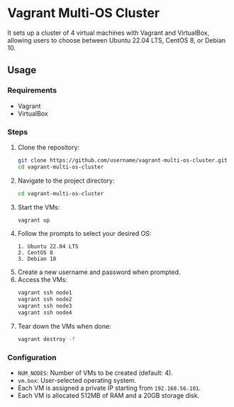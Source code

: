 # Vagrant Multi-OS Cluster

It sets up a cluster of 4 virtual machines with Vagrant and VirtualBox, allowing users to choose between Ubuntu 22.04 LTS, CentOS 8, or Debian 10.

## Usage
### Requirements
- Vagrant
- VirtualBox

### Steps
1. Clone the repository:
    ```bash
    git clone https://github.com/username/vagrant-multi-os-cluster.git
    cd vagrant-multi-os-cluster
    ```
2. Navigate to the project directory:
    ```bash
    cd vagrant-multi-os-cluster
    ```
3. Start the VMs:
    ```bash
    vagrant up
    ```
4. Follow the prompts to select your desired OS:
    ```plaintext
    1. Ubuntu 22.04 LTS 
    2. CentOS 8
    3. Debian 10
    ```
5. Create a new username and password when prompted.
6. Access the VMs:
    ```bash
    vagrant ssh node1
    vagrant ssh node2
    vagrant ssh node3
    vagrant ssh node4
    ```
7. Tear down the VMs when done:
    ```bash
    vagrant destroy -f
    ```
### Configuration
- `NUM_NODES`: Number of VMs to be created (default: 4).
- `vm.box`: User-selected operating system.
- Each VM is assigned a private IP starting from `192.168.56.101`.
- Each VM is allocated 512MB of RAM and a 20GB storage disk.

